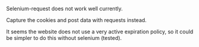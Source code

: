 Selenium-request does not work well currently.

Capture the cookies and post data with requests instead.

It seems the website does not use a very active expiration policy, so it could be simpler to do this without selenium (tested).
